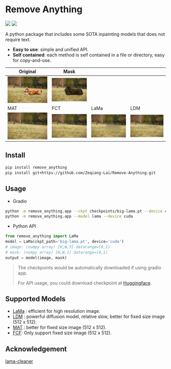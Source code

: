 # Remove Anything

[![](https://img.shields.io/badge/%F0%9F%A4%97-HuggingFace%20Models-blue)](https://huggingface.co/aaronb/remove_anything )
[![](https://img.shields.io/pypi/v/remove-anything)](https://pypi.org/project/remove-anything/)
<!-- [![](https://img.shields.io/badge/%F0%9F%A4%97-HuggingFace%20Demo-lightgrey)](https://huggingface.co/aaronb/remove_anything ) -->


A python package that includes some SOTA inpainting models that does not require text. 

- **Easy to use**: simple and unified API.
- **Self contained**: each method is self contained in a file or directory, easy for copy-and-use.


| Original                  | Mask                 |                      |                     |
| ------------------------- | -------------------- | -------------------- | ------------------- |
| ![](assets/original.jpeg) | ![](assets/mask.png) |                      |                     |
| MAT                       | FCT                  | LaMa                 | LDM                 |
| ![](assets/mat.png) | ![](assets/fcf.png) | ![](assets/lama.png) | ![](assets/ldm.png) |

## Install

```bash
pip install remove_anything
pip install git+https://github.com/Zeqiang-Lai/Remove-Anything.git
```

## Usage

- Gradio 

```bash
python -m remove_anything.app --ckpt checkpoints/big-lama.pt --device cuda
python -m remove_anything.app --model lama --device cuda
```

- Python API 

```python
from remove_anything import LaMa
model = LaMa(ckpt_path='big-lama.pt', device='cuda')
# image: (numpy array) [H,W,3] datarange=(0,1)
# mask: (numpy array) [H,W,1] datarange=(0,1)
output = model(image, mask)
```

> The checkpoints would be automatically downloaded if using gradio app. 
> 
> For API usage, you could download checkpoint at [Huggingface](https://huggingface.co/aaronb/remove_anything).

## Supported Models

- [LaMa](https://github.com/saic-mdal/lama) :  efficient for high resolution image.
- [LDM](https://github.com/CompVis/latent-diffusion) : powerful diffusion model, relative slow, better for fixed size image (512 x 512).
- [MAT](https://github.com/fenglinglwb/MAT) :  better for fixed size image (512 x 512).
- [FCF](https://github.com/SHI-Labs/FcF-Inpainting): Only support fixed size image (512 x 512).


## Acknowledgement

[lama-cleaner](https://github.com/Sanster/lama-cleaner)